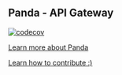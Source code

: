 ## Panda - API Gateway
[![codecov](https://codecov.io/github/pandafolks/panda/branch/master/graph/badge.svg?token=RO6VFA3SVU)](https://codecov.io/github/pandafolks/panda)

[Learn more about Panda](https://pandafolks.github.io/panda/)

[Learn how to contribute :)](https://github.com/pandafolks/panda/blob/master/CONTRIBUTING.md)


